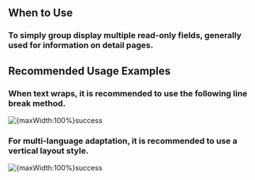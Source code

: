 ## When to Use

### To simply group display multiple read-only fields, generally used for information on detail pages.

## Recommended Usage Examples

### When text wraps, it is recommended to use the following line break method.

![{maxWidth:100%}success](001)

### For multi-language adaptation, it is recommended to use a vertical layout style.

![{maxWidth:100%}success](002)
